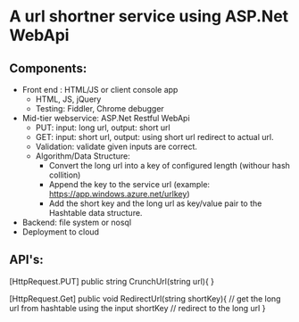 A url shortner service using ASP.Net WebApi
===========================================

Components:
----------
- Front end : HTML/JS or client console app
  - HTML, JS, jQuery
  - Testing: Fiddler, Chrome debugger
- Mid-tier webservice: ASP.Net Restful WebApi
  - PUT: input: long url, output: short url
  - GET: input: short url, output: using short url redirect to actual url.
  - Validation: validate given inputs are correct.
  - Algorithm/Data Structure:
    - Convert the long url into a key of configured length (withour hash collition)
    - Append the key to the service url (example: https://app.windows.azure.net/urlkey)
    - Add the short key and the long url as key/value pair to the Hashtable data structure.
- Backend: file system or nosql
- Deployment to cloud

API's:
-----
[HttpRequest.PUT]
public string CrunchUrl(string url){
}

[HttpRequest.Get]
public void RedirectUrl(string shortKey){
  // get the long url from hashtable using the input shortKey
  // redirect to the long url
}

